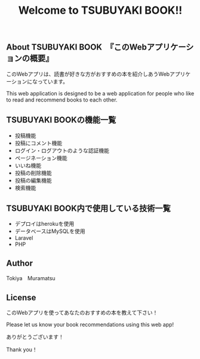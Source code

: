 <h1 align="center">Welcome to TSUBUYAKI BOOK!!</h1>
&nbsp;

## About TSUBUYAKI BOOK　『このWebアプリケーションの概要』
このWebアプリは、読書が好きな方がおすすめの本を紹介しあうWebアプリケーションになっています。

This web application is designed to be a web application for people who like to read and recommend books to each other.

## TSUBUYAKI BOOKの機能一覧
- 投稿機能
- 投稿にコメント機能
- ログイン・ログアウトのような認証機能
- ページネーション機能
- いいね機能
- 投稿の削除機能
- 投稿の編集機能
- 検索機能


## TSUBUYAKI BOOK内で使用している技術一覧
- デプロイはherokuを使用
- データベースはMySQLを使用
- Laravel
- PHP

## Author
Tokiya　Muramatsu

## License
このWebアプリを使ってあなたのおすすめの本を教えて下さい！

Please let us know your book recommendations using this web app!

ありがとうございます！

Thank you！
  
